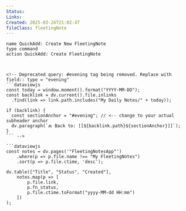 ```yaml
---
Status: 
Links: 
Created: 2025-03-26T21:02:47
fileClass: fleetingNote
---
```


```button
name QuickAdd: Create New FleetingNote
type command
action QuickAdd: Create FleetingNote
```

```


<!-- Deprecated query: #evening tag being removed. Replace with field:: type = "evening"
```dataviewjs
const today = window.moment().format("YYYY-MM-DD");
const backlink = dv.current().file.inlinks
  .find(link => link.path.includes("My Daily Notes/" + today));

if (backlink) {
  const sectionAnchor = "#evening"; // <-- change to your actual subheader anchor
  dv.paragraph(`🔙 Back to: [[${backlink.path}${sectionAnchor}]]`);
}
``` -->

```dataviewjs
const notes = dv.pages('"FleetingNotesApp"')
	.where(p => p.file.name !== "My FleetingNotes")
	.sort(p => p.file.ctime, 'desc');

dv.table(["Title", "Status", "Created"],
	notes.map(p => [
		p.file.link,
		p.fn_status,
		p.file.ctime.toFormat("yyyy-MM-dd HH:mm")
	])
);
```


